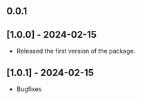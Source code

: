 ## 0.0.1

## [1.0.0] - 2024-02-15

* Released the first version of the package.

## [1.0.1] - 2024-02-15

* Bugfixes
